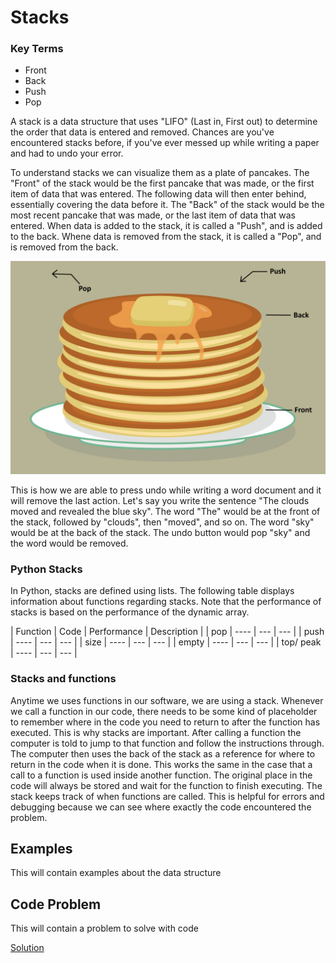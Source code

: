 # Stacks

### Key Terms

- Front
- Back
- Push
- Pop

A stack is a data structure that uses "LIFO" (Last in, First out) to determine the order that data is entered and removed.
Chances are you've encountered stacks before, if you've ever messed up while writing a paper and had to undo your error. 

To understand stacks we can visualize them as a plate of pancakes. 
The "Front" of the stack would be the first pancake that was made, or the first item of data that was entered. 
The following data will then enter behind, essentially covering the data before it. 
The "Back" of the stack would be the most recent pancake that was made, or the last item of data that was entered.
When data is added to the stack, it is called a "Push", and is added to the back.
Whene data is removed from the stack, it is called a "Pop", and is removed from the back.

![pancake_design](pancake-stack.png)


This is how we are able to press undo while writing a word document and it will remove the last action.
Let's say you write the sentence "The clouds moved and revealed the blue sky". The word "The" would be at the front of the stack, followed by "clouds", then "moved",
and so on. The word "sky" would be at the back of the stack. The undo button would pop "sky" and the word would be removed.

### Python Stacks

In Python, stacks are defined using lists. The following table displays information about functions regarding stacks.
Note that the performance of stacks is based on the performance of the dynamic array.

|   Function   |     Code     |  Performance  |  Description  |
|     pop      |     ----     |      ---      |      ---      |
|     push     |     ----     |      ---      |      ---      |
|     size     |     ----     |      ---      |      ---      |
|     empty    |     ----     |      ---      |      ---      |
|   top/ peak  |     ----     |      ---      |      ---      |


### Stacks and functions

Anytime we uses functions in our software, we are using a stack. Whenever we call a function in our code, there needs to be some 
kind of placeholder to remember where in the code you need to return to after the function has executed. This is why stacks are important.
After calling a function the computer is told to jump to that function and follow the instructions through. The computer then uses the back
of the stack as a reference for where to return in the code when it is done.
This works the same in the case that a call to a function is used inside another function. The original place in the code will always be
stored and wait for the function to finish executing.
The stack keeps track of when functions are called. This is helpful for errors and debugging because we can see where exactly the code encountered the problem.



## Examples

This will contain examples about the data structure

## Code Problem

This will contain a problem to solve with code

[Solution](stack-solution.py)

